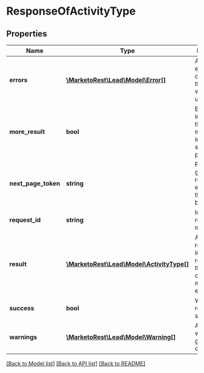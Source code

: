 # ResponseOfActivityType

## Properties
Name | Type | Description | Notes
------------ | ------------- | ------------- | -------------
**errors** | [**\MarketoRest\Lead\Model\Error[]**](Error.md) | Array of errors that occurred if the request was unsuccessful | 
**more_result** | **bool** | Boolean indicating if there are more results in subsequent pages | [optional] 
**next_page_token** | **string** | Paging token given if the result set exceeded the allowed batch size | [optional] 
**request_id** | **string** | Id of the request made | 
**result** | [**\MarketoRest\Lead\Model\ActivityType[]**](ActivityType.md) | Array of results for individual records in the operation, may be empty | 
**success** | **bool** | Whether the request succeeded | 
**warnings** | [**\MarketoRest\Lead\Model\Warning[]**](Warning.md) | Array of warnings given for the operation | 

[[Back to Model list]](../README.md#documentation-for-models) [[Back to API list]](../README.md#documentation-for-api-endpoints) [[Back to README]](../README.md)


